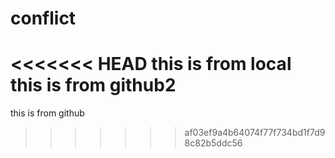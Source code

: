 # conflict
<<<<<<< HEAD
this is from local
this is from github2
=======
this is from github
>>>>>>> af03ef9a4b64074f77f734bd1f7d98c82b5ddc56
